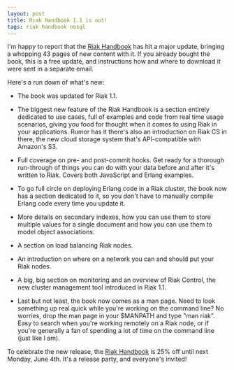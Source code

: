 ```yaml
---
layout: post
title: Riak Handbook 1.1 is out!
tags: riak handbook nosql
---
```

I'm happy to report that the [Riak Handbook](http://riakhandbook.com/?pp) has
hit a major update, bringing a whopping 43 pages of new content with it. If you
already bought the book, this is a free update, and instructions how and where
to download it were sent in a separate email.

Here's a run down of what's new:

* The book was updated for Riak 1.1.

* The biggest new feature of the Riak Handbook is a section entirely dedicated to
  use cases, full of examples and code from real time usage scenarios, giving you
  food for thought when it comes to using Riak in your applications. Rumor has it
  there's also an introduction on Riak CS in there, the new cloud storage system
  that's API-compatible with Amazon's S3.

* Full coverage on pre- and post-commit hooks. Get ready for a thorough
  run-through of things you can do with your data before and after it's written to
  Riak. Covers both JavaScript and Erlang examples.

* To go full circle on deploying Erlang code in a Riak cluster, the book now has a
  section dedicated to it, so you don't have to manually compile Erlang code every
  time you update it.

* More details on secondary indexes, how you can use them to store multiple values
  for a single document and how you can use them to model object associations.

* A section on load balancing Riak nodes.

* An introduction on where on a network you can and should put your Riak nodes.

* A big, big section on monitoring and an overview of Riak Control, the new
  cluster management tool introduced in Riak 1.1.

* Last but not least, the book now comes as a man page. Need to look something
  up real quick while you're working on the command line? No worries, drop the
  man page in your $MANPATH and type "man riak". Easy to search when you're
  working remotely on a Riak node, or if you're generally a fan of spending a
  lot of time on the command line (just like I am).

To celebrate the new release, the [Riak Handbook](http://riakhandbook.com/?pp)
is 25% off until next Monday, June 4th. It's a release party, and everyone's
invited!
